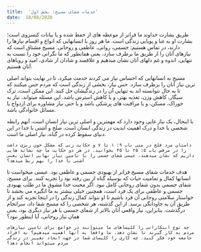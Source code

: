 ```yaml
---
title:  'خدمات شفای مسیح: بخش اول'
date:  18/08/2020
---
```


طریق بشارت خداوند ما فراتر از موعظه های از حفظ شده و یا بیانات کنسروی است؛ بشارت او به غنا و پویایی زندگی است. ما هر روز با انسانهایی که انواع و اقسام نیازها را دارند، در تماس هستیم: جسمی، روانی، عاطفی و روحانی. مسیح مشتاق است که نیازهای آنان را از طریق ما برطرف سازد، یعنی همانطور که ما نگرانی خود را نسبت به تنهایی، اندوه و غم دلهای آنان نشان میدهیم و علاقمند و شادان از شادی، امید و رویاهای آنان هستیم.

مسیح به انسانهایی که احساس نیاز می کردند خدمت میکرد، تا در نهایت بتواند اصلی ترین نیاز آنان را برطرف سازد. حس نیاز، بخشی از زندگی است که مردم حس میکنند که تا به حال نتوانسته اند به تنهایی آن را در زندگیشان حل کنند. این ممکن است، ترک سیگار، کاهش وزن، تغذیه بهتر، و یا کاهش استرس باشد. این مسئله میتواند، نیاز به خوراک، مسکن، و یا مراقبت های پزشکی باشد و یا حتی نیاز مشاوره برای ازدواج یا مسائل خانوادگی باشد.

با اینحال، یک نیاز غایی وجود دارد که مهمترین و اصلی ترین نیاز انسان است، آنهم رابطه شخصی با خدا و درک اهمیت ابدیت در زندگی انسان است. صلح و آشتی با خدا در این دنیای سقوط کرده در گناه، نیاز اصلی ما است.

`داستان مرد فلج در متی باب ۹: ۱ تا ۷ و حکایت زنی که مشکل خون ریزی داشت را در مرقس باب ۵: ۲۵ تا ۳۵ بخوانید. در هر دو حکایت ما چه نشانه هایی داریم که نشان میدهند، عیسی شفای جسمی را با تامین نیاز نهایی انسان یعنی آشتی با خدا را بهم ربط میدهد؟`

هدف خدمات شفای مسیح فراتر از بهبودی جسمی و عاطفی بود. عیسی میخواست تا انسانها کمال و تمامیت حیات که بوسیله گناه از بین رفته بود را تجربه کنند. برای مسیح، شفای جسمی بدون شفای روحانی کامل نبود. اگر محبت خدا مشوق ما در طلب بهبودی جسمی و عاطفی برای یک فرد است، همچنین خیلی بیشتر به ما انگیزه می بخشد تا خواستار سلامتی روحانی آن فرد باشیم تا او بتواند کمال زندگی را در اینجا تجربه کند و از طریق آن به جاودانگی برسد. از این گذشته، هر شخصی را که مسیح شفا داد، سرانجام درگذشت. بنابراین، نیاز واقعی آنان بالاتر از شفای جسمی یا هر نیاز دیگری بود، یعنی همان نیاز روحانی، آیا اینطور نبود؟

`چه نوع ابتکاراتی را کلیساهای ما میتوانند در جوامع برای تامین نیازهای مردم به کار گیرند تا نشان دهد، ما واقعاً به آنها اهمیت میدهیم؟ به افراد جامعه خود فکر کنید. چه کاری را کلیسای شما در جهت ایجاد تغییر در زندگی مردم میتواند انجام دهد؟`